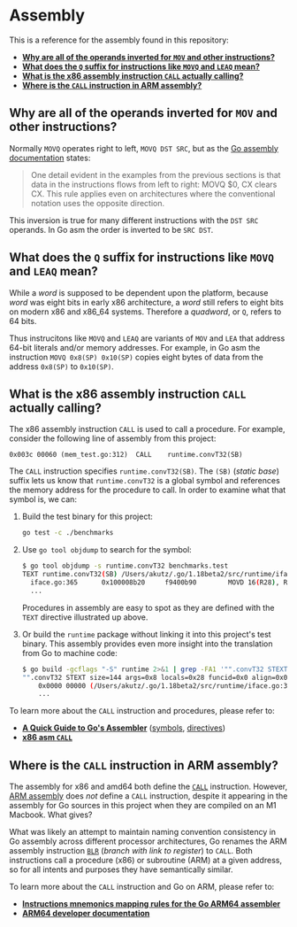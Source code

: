# Assembly

This is a reference for the assembly found in this repository:

* [**Why are all of the operands inverted for `MOV` and other instructions?**](#why-are-all-of-the-operands-inverted-for-mov-and-other-instructions)
* [**What does the `Q` suffix for instructions like `MOVQ` and `LEAQ` mean?**](#what-does-the-q-suffix-for-instructions-like-movq-and-leaq-mean)
* [**What is the x86 assembly instruction `CALL` actually calling?**](#what-is-the-x86-assembly-instruction-actually-calling)
* [**Where is the `CALL` instruction in ARM assembly?**](#where-is-the-call-instruction-in-arm-assembly)


## Why are all of the operands inverted for `MOV` and other instructions?

Normally `MOVQ` operates right to left, `MOVQ DST SRC`, but as the [Go assembly documentation](https://go.dev/doc/asm) states:

> One detail evident in the examples from the previous sections is that data in the instructions flows from left to right: MOVQ $0, CX clears CX. This rule applies even on architectures where the conventional notation uses the opposite direction. 

This inversion is true for many different instructions with the `DST SRC` operands. In Go asm the order is inverted to be `SRC DST`.


## What does the `Q` suffix for instructions like `MOVQ` and `LEAQ` mean?

While a _word_ is supposed to be dependent upon the platform, because _word_ was eight bits in early x86 architecture, a _word_ still refers to eight bits on modern x86 and x86_64 systems. Therefore a _quadword_, or `Q`, refers to 64 bits.

Thus instrucitons like `MOVQ` and `LEAQ` are variants of `MOV` and `LEA` that address 64-bit literals and/or memory addresses. For example, in Go asm the instruction `MOVQ 0x8(SP) 0x10(SP)` copies eight bytes of data from the address `0x8(SP)` to `0x10(SP)`.


## What is the x86 assembly instruction `CALL` actually calling?

The x86 assembly instruction `CALL` is used to call a procedure. For example, consider the following line of assembly from this project:

```assembly
0x003c 00060 (mem_test.go:312)	CALL	runtime.convT32(SB)
```

The `CALL` instruction specifies `runtime.convT32(SB)`. The `(SB)` (_static base_) suffix lets us know that `runtime.convT32` is a global symbol and references the memory address for the procedure to call. In order to examine what that symbol is, we can:

1. Build the test binary for this project:

    ```bash
    go test -c ./benchmarks
    ```

2. Use `go tool objdump` to search for the symbol:

    ```bash
    $ go tool objdump -s runtime.convT32 benchmarks.test
    TEXT runtime.convT32(SB) /Users/akutz/.go/1.18beta2/src/runtime/iface.go
      iface.go:365		0x100008b20		f9400b90		MOVD 16(R28), R16
      ...
    ```

    Procedures in assembly are easy to spot as they are defined with the `TEXT` directive illustrated up above.
    
3. Or build the `runtime` package without linking it into this project's test binary. This assembly provides even more insight into the translation from Go to machine code:

    ```bash
    $ go build -gcflags "-S" runtime 2>&1 | grep -FA1 '"".convT32 STEXT'
    "".convT32 STEXT size=144 args=0x8 locals=0x28 funcid=0x0 align=0x0
    	0x0000 00000 (/Users/akutz/.go/1.18beta2/src/runtime/iface.go:365)	TEXT	"".convT32(SB), ABIInternal, $48-8
    	...
    ```

To learn more about the `CALL` instruction and procedures, please refer to:

* [**A Quick Guide to Go's Assembler**](https://go.dev/doc/asm) ([symbols](https://go.dev/doc/asm#symbols), [directives](https://go.dev/doc/asm#directives))
* [**x86 asm `CALL`**](https://www.felixcloutier.com/x86/call)


## Where is the `CALL` instruction in ARM assembly?

The assembly for x86 and amd64 both define the [`CALL`](https://www.felixcloutier.com/x86/call) instruction. However, [ARM assembly](https://developer.arm.com/documentation/ddi0602/2021-12/?lang=en) does _not_ define a `CALL` instruction, despite it appearing in the assembly for Go sources in this project when they are compiled on an M1 Macbook. What gives?

What was likely an attempt to maintain naming convention consistency in Go assembly across different processor architectures, Go renames the ARM assembly instruction [`BLR`](https://developer.arm.com/documentation/ddi0602/2021-12/Base-Instructions/BLR--Branch-with-Link-to-Register-?lang=en) (_branch with link to register_) to `CALL`. Both instructions call a procedure (x86) or subroutine (ARM) at a given address, so for all intents and purposes they have semantically similar.

To learn more about the `CALL` instruction and Go on ARM, please refer to:

* [**Instructions mnemonics mapping rules for the Go ARM64 assembler**](https://pkg.go.dev/cmd/internal/obj/arm64#hdr-Instructions_mnemonics_mapping_rules)
* [**ARM64 developer documentation**](https://developer.arm.com/documentation/ddi0602/2021-12/?lang=en)
